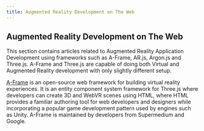 ```yaml
---
title: Augmented Reality Development on The Web
---
```

## Augmented Reality Development on The Web

This section contains articles related to Augmented Reality Application Development using frameworks such as A-Frame, AR.js, Argon.js and Three.js. A-Frame and Three.js are capable of doing both Virtual and Augmented Reality development with only slightly different setup.

[A-Frame](https://en.wikipedia.org/wiki/A-Frame_(virtual_reality_framework)) is an open-source web framework for building virtual reality experiences. It is an entity component system framework for Three.js where developers can create 3D and WebVR scenes using HTML, where HTML provides a familiar authoring tool for web developers and designers while incorporating a popular game development pattern used by engines such as Unity. A-Frame is maintained by developers from Supermedium and Google. 
